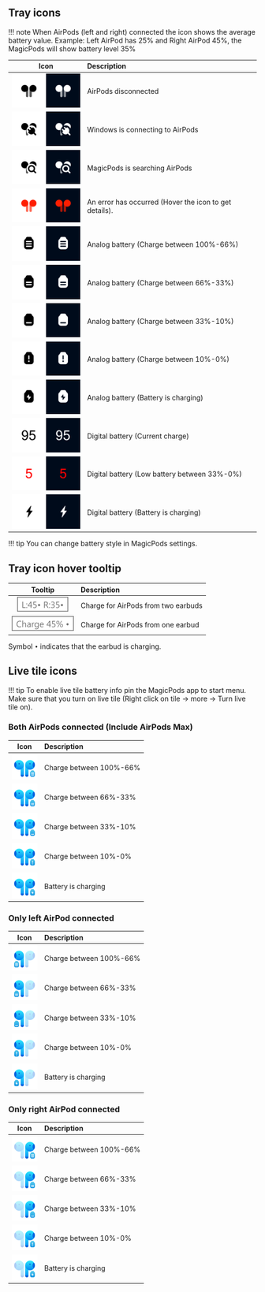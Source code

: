 
## Tray icons
!!! note
    When AirPods (left and right) connected the icon shows the average battery value. Example: Left AirPod has 25% and Right AirPod 45%, the MagicPods will show battery level 35%

Icon | Description
:-: | :-- 
![](media/trayicons/Default.png) | AirPods disconnected
![](media/trayicons/Connecting.png) | Windows is connecting to AirPods 
![](media/trayicons/Searching.png) | MagicPods is searching AirPods
![](media/trayicons/Error.png) | An error has occurred (Hover the icon to get details).
![](media/trayicons/AnalogBattery100.png) | Analog battery (Charge between 100%-66%)
![](media/trayicons/AnalogBattery66.png) | Analog battery (Charge between 66%-33%)
![](media/trayicons/AnalogBattery10.png) | Analog battery (Charge between 33%-10%)
![](media/trayicons/AnalogBattery0.png) | Analog battery (Charge between 10%-0%)
![](media/trayicons/AnalogBatteryCharge.png) | Analog battery (Battery is charging)
![](media/trayicons/DigitalBattery.png) | Digital battery (Current charge)
![](media/trayicons/DigitalBatteryLow.png) | Digital battery (Low battery between 33%-0%)
![](media/trayicons/DigitalBatteryCharge.png) | Digital battery (Battery is charging)

!!! tip
    You can change battery style in MagicPods settings.

## Tray icon hover tooltip

Tooltip | Description
:-: | :-- 
![](media/traytooltip/TooltipTwoEarbuds.png) | Charge for AirPods from two earbuds
![](media/traytooltip/TooltipOneEarbuds.png) | Charge for AirPods from one earbud

Symbol `•` indicates that the earbud is charging.

## Live tile icons
!!! tip
    To enable live tile battery info pin the MagicPods app to start menu. Make sure that you turn on live tile (Right click on tile -> more -> Turn live tile on).

### Both AirPods connected (Include AirPods Max)

Icon | Description
:-: | :-- 
![](media/tileicons/0b.png) | Charge between 100%-66%
![](media/tileicons/1b.png) | Charge between 66%-33%
![](media/tileicons/2b.png) | Charge between 33%-10%
![](media/tileicons/3b.png) | Charge between 10%-0%
![](media/tileicons/4b.png) | Battery is charging

### Only left AirPod connected

Icon | Description
:-: | :-- 
![](media/tileicons/0l.png) | Charge between 100%-66%
![](media/tileicons/1l.png) | Charge between 66%-33%
![](media/tileicons/2l.png) | Charge between 33%-10%
![](media/tileicons/3l.png) | Charge between 10%-0%
![](media/tileicons/4l.png) | Battery is charging

### Only right AirPod connected

Icon | Description
:-: | :-- 
![](media/tileicons/0r.png) | Charge between 100%-66%
![](media/tileicons/1r.png) | Charge between 66%-33%
![](media/tileicons/2r.png) | Charge between 33%-10%
![](media/tileicons/3r.png) | Charge between 10%-0%
![](media/tileicons/4r.png) | Battery is charging
